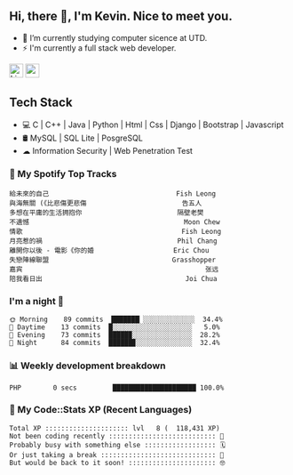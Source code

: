 ## Hi, there 👋, I'm Kevin. Nice to meet you.

- 🌱 I’m currently studying computer sicence at UTD.
- ⚡ I'm currently a full stack web developer.

<a href="https://www.linkedin.com/in/kevin12686/"><img alt="LinkedIn" src="https://img.shields.io/badge/linkedin%20-%230077B5.svg?&style=for-the-badge&logo=linkedin&logoColor=white" height=25></a>
<a href="https://www.instagram.com/kevin12686/"><img src="https://img.shields.io/badge/instagram-3f729b?&style=for-the-badge&logo=instagram&logoColor=white" height=25></a>

## Tech Stack

* 💻 C | C++ | Java | Python | Html | Css | Django | Bootstrap | Javascript
* 🛢️ MySQL | SQL Lite | PosgreSQL
* ☁ Information Security | Web Penetration Test

### 🎵 My Spotify Top Tracks

<!-- spotify start -->

```text
給未來的自己                                Fish Leong
與海無關 (《比悲傷更悲傷                        告五人
多想在平庸的生活拥抱你                        隔壁老樊
不遺憾                                       Moon Chew
情歌                                        Fish Leong
月亮惹的禍                                  Phil Chang
離開你以後 - 電影《你的婚                    Eric Chou
失戀陣線聯盟                               Grasshopper
嘉宾                                              张远
陪我看日出                                    Joi Chua
```

<!-- spotify end -->

### I'm a night 🦉

<!-- early_bird start -->

```text
🌞 Morning    89 commits  ███████▏░░░░░░░░░░░░░  34.4%
🌆 Daytime    13 commits  █░░░░░░░░░░░░░░░░░░░░   5.0%
🌃 Evening    73 commits  █████▉░░░░░░░░░░░░░░░  28.2%
🌙 Night      84 commits  ██████▊░░░░░░░░░░░░░░  32.4%
```

<!-- early_bird end -->

### 📊 Weekly development breakdown

<!-- code_time start -->

```text
PHP        0 secs         █████████████████████ 100.0%
```

<!-- code_time end -->

### 🧰 My Code::Stats XP (Recent Languages)

<!-- codestats start -->

```text
Total XP ::::::::::::::::::::: lvl   8 (  118,431 XP) 
Not been coding recently ::::::::::::::::::::::::::: 🙈
Probably busy with something else :::::::::::::::::: 🗓
Or just taking a break ::::::::::::::::::::::::::::: 🌴
But would be back to it soon! :::::::::::::::::::::: 🤓
```

<!-- codestats end -->
